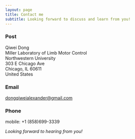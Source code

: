 ```yaml
---
layout: page
title: Contact me
subtitle: Looking forward to discuss and learn from you!
---
```


### Post

Qiwei Dong  
Miller Laboratory of Limb Motor Control  
Northwestern University  
303 E Chicago Ave  
Chicago, IL 60611  
United States  

### Email

dongqiweialexander@gmail.com

### Phone

mobile: +1 (858)699-3339

_Looking forward to hearing from you!_
